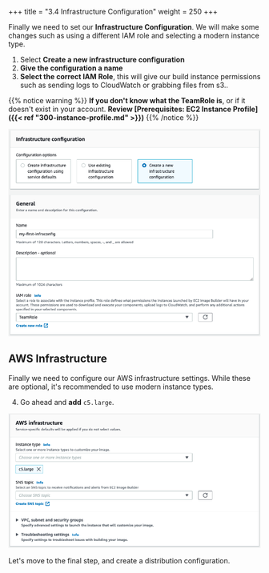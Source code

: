 +++
title = "3.4 Infrastructure Configuration"
weight = 250
+++

Finally we need to set our **Infrastructure Configuration**. We will make some changes such as using a different IAM role and selecting a modern instance type. 

1. Select **Create a new infrastructure configuration**
2. **Give the configuration a name**
3. **Select the correct IAM Role**, this will give our build instance permissions such as sending logs to CloudWatch or grabbing files from s3.. 

{{% notice warning %}}
**If you don't know what the TeamRole is**, or if it doesn't exist in your account. **Review [Prerequisites: EC2 Instance Profile]({{< ref "300-instance-profile.md" >}})**
{{% /notice %}}

![Infrastructure-settings](infrastructure-settings.png)


## AWS Infrastructure

Finally we need to configure our AWS infrastructure settings. While these are optional, it's recommended to use modern instance types.

4. Go ahead and **add** `c5.large`.

![Infrastructure configuration](aws-infra.png)

Let's move to the final step, and create a distribution configuration.
